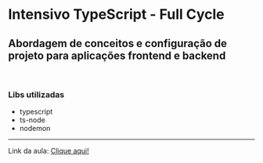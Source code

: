 # Intensivo TypeScript - Full Cycle

## Abordagem de conceitos e configuração de projeto para aplicações frontend e backend

<br/>

### Libs utilizadas

- typescript
- ts-node
- nodemon

---

Link da aula: [Clique aqui!](https://www.youtube.com/watch?v=AbdTcB2Q_l0)
